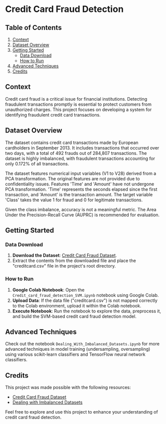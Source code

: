 # Credit Card Fraud Detection

## Table of Contents

1. [Context](#context)
2. [Dataset Overview](#dataset-overview)
3. [Getting Started](#getting-started)
   - [Data Download](#data-download)
   - [How to Run](#how-to-run)
4. [Advanced Techniques](#advanced-techniques)
5. [Credits](#credits)

## Context

Credit card fraud is a critical issue for financial institutions. Detecting fraudulent transactions promptly is essential to protect customers from unauthorized charges. This project focuses on developing a system for identifying fraudulent credit card transactions.

## Dataset Overview

The dataset contains credit card transactions made by European cardholders in September 2013. It includes transactions that occurred over two days, with a total of 492 frauds out of 284,807 transactions. The dataset is highly imbalanced, with fraudulent transactions accounting for only 0.172% of all transactions.

The dataset features numerical input variables (V1 to V28) derived from a PCA transformation. The original features are not provided due to confidentiality issues. Features 'Time' and 'Amount' have not undergone PCA transformation. 'Time' represents the seconds elapsed since the first transaction, and 'Amount' is the transaction amount. The target variable 'Class' takes the value 1 for fraud and 0 for legitimate transactions.

Given the class imbalance, accuracy is not a meaningful metric. The Area Under the Precision-Recall Curve (AUPRC) is recommended for evaluation.

## Getting Started

### Data Download

1. **Download the Dataset**: [Credit Card Fraud Dataset](https://www.kaggle.com/datasets/mlg-ulb/creditcardfraud).
2. Extract the contents from the downloaded file and place the "creditcard.csv" file in the project's root directory.

### How to Run

1. **Google Colab Notebook**: Open the `Credit_card_fraud_detection_SVM.ipynb` notebook using Google Colab.
2. **Upload Data**: If the data file ("creditcard.csv") is not mapped correctly to the Colab environment, upload it within the Colab notebook.
3. **Execute Notebook**: Run the notebook to explore the data, preprocess it, and build the SVM-based credit card fraud detection model.

## Advanced Techniques

Check out the notebook `Dealing_With_Imbalanced_Datasets.ipynb` for more advanced techniques in model training (undersampling, oversampling) using various scikit-learn classifiers and TensorFlow neural network classifiers.

## Credits

This project was made possible with the following resources:

- [Credit Card Fraud Dataset](https://www.kaggle.com/datasets/mlg-ulb/creditcardfraud)
- [Dealing with Imbalanced Datasets](https://www.kaggle.com/code/janiobachmann/credit-fraud-dealing-with-imbalanced-datasets)

Feel free to explore and use this project to enhance your understanding of credit card fraud detection.

